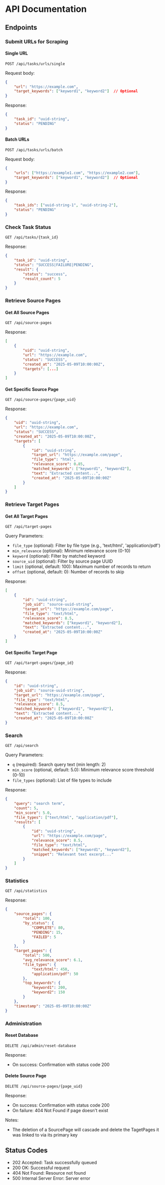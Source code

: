 # API Documentation

## Endpoints

### Submit URLs for Scraping

#### Single URL

```http
POST /api/tasks/urls/single
```

Request body:
```json
{
    "url": "https://example.com",
    "target_keywords": ["keyword1", "keyword2"]  // Optional
}
```

Response:
```json
{
    "task_id": "uuid-string",
    "status": "PENDING"
}
```

#### Batch URLs

```http
POST /api/tasks/urls/batch
```

Request body:
```json
{
    "urls": ["https://example1.com", "https://example2.com"],
    "target_keywords": ["keyword1", "keyword2"]  // Optional
}
```

Response:
```json
{
    "task_ids": ["uuid-string-1", "uuid-string-2"],
    "status": "PENDING"
}
```

### Check Task Status

```http
GET /api/tasks/{task_id}
```

Response:
```json
{
    "task_id": "uuid-string",
    "status": "SUCCESS|FAILURE|PENDING",
    "result": {
        "status": "success",
        "result_count": 5
    }
}
```

### Retrieve Source Pages

#### Get All Source Pages

```http
GET /api/source-pages
```

Response:
```json
[
    {
        "uid": "uuid-string",
        "url": "https://example.com",
        "status": "SUCCESS",
        "created_at": "2025-05-09T10:00:00Z",
        "targets": [...]
    }
]
```

#### Get Specific Source Page

```http
GET /api/source-pages/{page_uid}
```

Response:
```json
{
    "uid": "uuid-string",
    "url": "https://example.com",
    "status": "SUCCESS",
    "created_at": "2025-05-09T10:00:00Z",
    "targets": [
        {
            "id": "uuid-string",
            "target_url": "https://example.com/page",
            "file_type": "html",
            "relevance_score": 0.85,
            "matched_keywords": ["keyword1", "keyword2"],
            "text": "Extracted content...",
            "created_at": "2025-05-09T10:00:00Z"
        }
    ]
}
```

### Retrieve Target Pages

#### Get All Target Pages

```http
GET /api/target-pages
```

Query Parameters:
- `file_type` (optional): Filter by file type (e.g., 'text/html', 'application/pdf')
- `min_relevance` (optional): Minimum relevance score (0-10)
- `keyword` (optional): Filter by matched keyword
- `source_uid` (optional): Filter by source page UUID
- `limit` (optional, default: 100): Maximum number of records to return
- `offset` (optional, default: 0): Number of records to skip

Response:
```json
[
    {
        "id": "uuid-string",
        "job_uid": "source-uuid-string",
        "target_url": "https://example.com/page",
        "file_type": "text/html",
        "relevance_score": 8.5,
        "matched_keywords": ["keyword1", "keyword2"],
        "text": "Extracted content...",
        "created_at": "2025-05-09T10:00:00Z"
    }
]
```

#### Get Specific Target Page

```http
GET /api/target-pages/{page_id}
```

Response:
```json
{
    "id": "uuid-string",
    "job_uid": "source-uuid-string",
    "target_url": "https://example.com/page",
    "file_type": "text/html",
    "relevance_score": 8.5,
    "matched_keywords": ["keyword1", "keyword2"],
    "text": "Extracted content...",
    "created_at": "2025-05-09T10:00:00Z"
}
```

### Search

```http
GET /api/search
```

Query Parameters:
- `q` (required): Search query text (min length: 2)
- `min_score` (optional, default: 5.0): Minimum relevance score threshold (0-10)
- `file_types` (optional): List of file types to include

Response:
```json
{
    "query": "search term",
    "count": 5,
    "min_score": 5.0,
    "file_types": ["text/html", "application/pdf"],
    "results": [
        {
            "id": "uuid-string",
            "url": "https://example.com/page",
            "relevance_score": 8.5,
            "file_type": "text/html",
            "matched_keywords": ["keyword1", "keyword2"],
            "snippet": "Relevant text excerpt..."
        }
    ]
}
```

### Statistics

```http
GET /api/statistics
```

Response:
```json
{
    "source_pages": {
        "total": 100,
        "by_status": {
            "COMPLETE": 80,
            "PENDING": 15,
            "FAILED": 5
        }
    },
    "target_pages": {
        "total": 500,
        "avg_relevance_score": 6.1,
        "file_types": {
            "text/html": 450,
            "application/pdf": 50
        },
        "top_keywords": {
            "keyword1": 200,
            "keyword2": 150
        }
    },
    "timestamp": "2025-05-09T10:00:00Z"
}
```

### Administration

#### Reset Database

```http
DELETE /api/admin/reset-database
```

Response:
- On success: Confirmation with status code 200


#### Delete Source Page

```http
DELETE /api/source-pages/{page_uid}
```

Response:
- On success: Confirmation with status code 200
- On failure: 404 Not Found if page doesn't exist

Notes:
-  The deletion of a SourcePage will cascade and delete the TagetPages it was linked to via its primary key

## Status Codes

- 202 Accepted: Task successfully queued
- 200 OK: Successful request
- 404 Not Found: Resource not found
- 500 Internal Server Error: Server error
